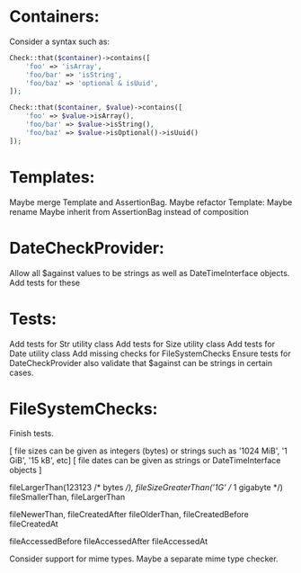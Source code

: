 Containers:
===========

Consider a syntax such as:

```php
Check::that($container)->contains([
    'foo' => 'isArray',
    'foo/bar' => 'isString',
    'foo/baz' => 'optional & isUuid',
]);
```

```php
Check::that($container, $value)->contains([
    'foo' => $value->isArray(),
    'foo/bar' => $value->isString(),
    'foo/baz' => $value->isOptional()->isUuid()
]);
```

Templates:
==========
Maybe merge Template and AssertionBag.
Maybe refactor Template:
    Maybe rename
    Maybe inherit from AssertionBag instead of composition

DateCheckProvider:
==================

Allow all $against values to be strings as well as DateTimeInterface objects.
Add tests for these


Tests:
======

Add tests for Str utility class
Add tests for Size utility class
Add tests for Date utility class
Add missing checks for FileSystemChecks
Ensure tests for DateCheckProvider also validate that $against can be strings in certain cases.


FileSystemChecks:
=================

Finish tests.

[ file sizes can be given as integers (bytes) or strings such as '1024 MiB', '1 GiB', '15 kB', etc]
[ file dates can be given as strings or DateTimeInterface objects ]

fileLargerThan(123123 /* bytes */), fileSizeGreaterThan('1G' /* 1 gigabyte */)
fileSmallerThan, fileLargerThan

fileNewerThan, fileCreatedAfter
fileOlderThan, fileCreatedBefore
fileCreatedAt

fileAccessedBefore
fileAccessedAfter
fileAccessedAt

Consider support for mime types. Maybe a separate mime type checker.
